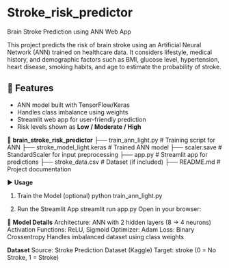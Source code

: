 # Stroke_risk_predictor
Brain Stroke Prediction using ANN Web App 

This project predicts the risk of brain stroke using an Artificial Neural Network (ANN) trained on healthcare data.
It considers lifestyle, medical history, and demographic factors such as BMI, glucose level, hypertension, heart disease, smoking habits, and age to estimate the probability of stroke.

## 🚀 Features
- ANN model built with TensorFlow/Keras  
- Handles class imbalance using weights  
- Streamlit web app for user-friendly prediction  
- Risk levels shown as **Low / Moderate / High**
  
📁 **brain_stroke_risk_predictor**
 ├── train_ann_light.py      # Training script for ANN
 ├── stroke_model_light.keras # Trained ANN model
 ├── scaler.save             # StandardScaler for input preprocessing
 ├── app.py                  # Streamlit app for predictions
 ├── stroke_data.csv         # Dataset (if included)
 ├── README.md               # Project documentation


▶️ **Usage**
1. Train the Model (optional)
python train_ann_light.py

3. Run the Streamlit App
streamlit run app.py
Open in your browser:



🧪 **Model Details**
Architecture: ANN with 2 hidden layers (8 → 4 neurons)
Activation Functions: ReLU, Sigmoid
Optimizer: Adam
Loss: Binary Crossentropy
Handles imbalanced dataset using class weights


**Dataset**
Source: Stroke Prediction Dataset (Kaggle)
Target: stroke (0 = No Stroke, 1 = Stroke)
